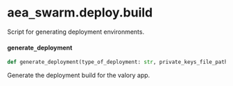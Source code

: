<a id="aea_swarm.deploy.build"></a>

# aea`_`swarm.deploy.build

Script for generating deployment environments.

<a id="aea_swarm.deploy.build.generate_deployment"></a>

#### generate`_`deployment

```python
def generate_deployment(type_of_deployment: str, private_keys_file_path: Path, service_path: Path, packages_dir: Path, build_dir: Path, number_of_agents: Optional[int] = None, private_keys_password: Optional[str] = None, dev_mode: bool = False, version: Optional[str] = None) -> str
```

Generate the deployment build for the valory app.

